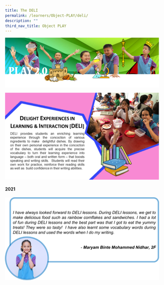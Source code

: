 ```yaml
---
title: The DELI
permalink: /learners/Object-PLAY/deli/
description: ""
third_nav_title: Object PLAY
---
```

![](/images/PLAYbanner.png)

![](/images/PLAY-EL-KP-DELI-1-1024x576.png)

#### 2021
![](/images/EL-slide3-1024x548.png)